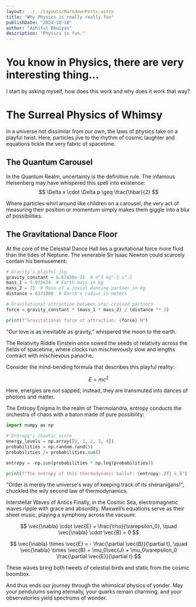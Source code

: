 ```yaml
---
layout: ../../layouts/MarkdownPosts.astro
title: "Why Physics is really really fun"
publishDate: "2024-10-10"
author: "Ashiful Bhuiyan"
description: "Physics is fun."
---
```


# You know in Physics, there are very interesting thing...

I start by asking myself, how does this work and why does it work that way?


# The Surreal Physics of Whimsy

In a universe not dissimilar from our own, the laws of physics take on a playful twist. Here, particles jive to the rhythm of cosmic laughter and equations tickle the very fabric of spacetime.

## The Quantum Carousel

In the Quantum Realm, uncertainty is the definitive rule. The infamous Heisenberg may have whispered this spell into existence:
$$
\Delta x \cdot \Delta p \geq \frac{\hbar}{2}
$$

Where particles whirl around like children on a carousel, the very act of measuring their position or momentum simply makes them giggle into a blur of possibilities.

## The Gravitational Dance Floor

At the core of the Celestial Dance Hall lies a gravitational force more fluid than the tides of Neptune. The venerable Sir Isaac Newton could scarcely contain his bemusement:

```python
# Gravity's playful jig
gravity_constant = 6.67430e-11  # m^3 kg^-1 s^-2
mass_1 = 5.972e24  # Earth mass in kg
mass_2 = 75  # Mass of a jovial dancing partner in kg
distance = 6371000  # Earth's radius in meters

# Gravitational attraction between star-crossed partners
force = gravity_constant * (mass_1 * mass_2) / (distance ** 2)

print(f"Gravitational force of attraction: {force} N")
```

"Our love is as inevitable as gravity," whispered the moon to the earth.

The Relativity Riddle
Einstein once sowed the seeds of relativity across the fields of spacetime, where clocks run mischievously slow and lengths contract with mischievous panache.

Consider the mind-bending formula that describes this playful reality:

$$ E = mc^2 $$

Here, energies are not sapped; instead, they are transmuted into dances of photons and matter.

The Entropy Enigma
In the realm of Thermolandra, entropy conducts the orchestra of chaos with a baton made of pure possibility:
```python
import numpy as np

# Entropy's chaotic score
energy_levels = np.array([0, 1, 2, 3, 4])
probabilities = np.random.rand(5)
probabilities /= probabilities.sum()

entropy = -np.sum(probabilities * np.log(probabilities))

print(f"The entropy of this thermodynamic ballet: {entropy:.2f} k_B")
```

"Order is merely the universe's way of keeping track of its shenanigans!", chuckled the wily second law of thermodynamics.

Interstellar Waves of Antics
Finally, in the Cosmic Sea, electromagnetic waves ripple with grace and absurdity. Maxwell’s equations serve as their sheet music, playing a symphony across the vacuum:

$$ \vec{\nabla} \cdot \vec{E} = \frac{\rho}{\varepsilon_0}, \quad \vec{\nabla} \cdot \vec{B} = 0 $$

$$ \vec{\nabla} \times \vec{E} = - \frac{\partial \vec{B}}{\partial t}, \quad \vec{\nabla} \times \vec{B} = \mu_0\vec{J} + \mu_0\varepsilon_0 \frac{\partial \vec{E}}{\partial t} $$

These waves bring both tweets of celestial birds and static from the cosmic boombox.

And thus ends our journey through the whimsical physics of yonder. May your pendulums swing eternally, your quarks remain charming, and your observatories yield spectrums of wonder.